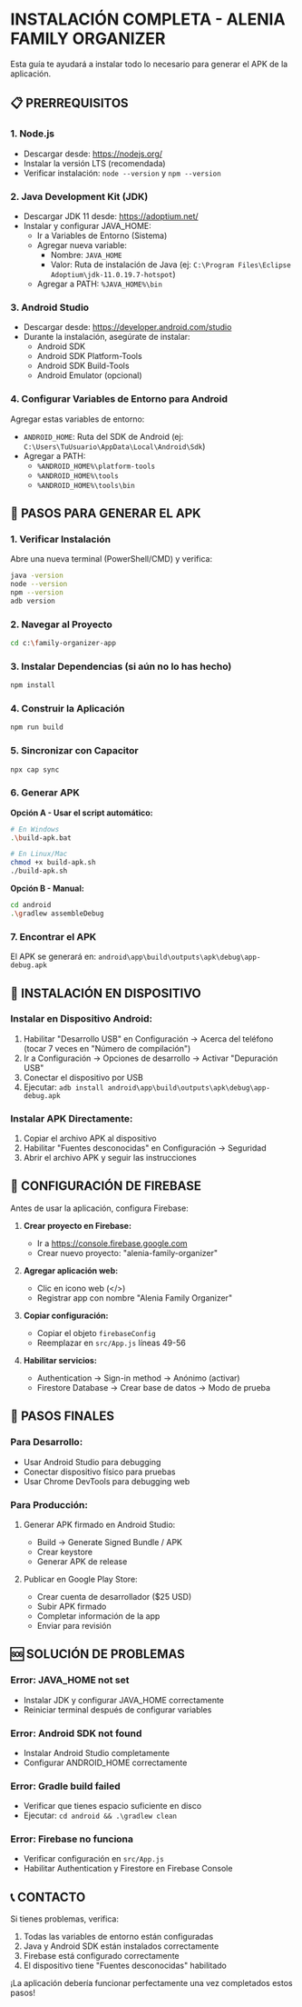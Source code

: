 # INSTALACIÓN COMPLETA - ALENIA FAMILY ORGANIZER

Esta guía te ayudará a instalar todo lo necesario para generar el APK de la aplicación.

## 📋 PRERREQUISITOS

### 1. Node.js
- Descargar desde: https://nodejs.org/
- Instalar la versión LTS (recomendada)
- Verificar instalación: `node --version` y `npm --version`

### 2. Java Development Kit (JDK)
- Descargar JDK 11 desde: https://adoptium.net/
- Instalar y configurar JAVA_HOME:
  - Ir a Variables de Entorno (Sistema)
  - Agregar nueva variable: 
    - Nombre: `JAVA_HOME`
    - Valor: Ruta de instalación de Java (ej: `C:\Program Files\Eclipse Adoptium\jdk-11.0.19.7-hotspot`)
  - Agregar a PATH: `%JAVA_HOME%\bin`

### 3. Android Studio
- Descargar desde: https://developer.android.com/studio
- Durante la instalación, asegúrate de instalar:
  - Android SDK
  - Android SDK Platform-Tools
  - Android SDK Build-Tools
  - Android Emulator (opcional)

### 4. Configurar Variables de Entorno para Android
Agregar estas variables de entorno:
- `ANDROID_HOME`: Ruta del SDK de Android (ej: `C:\Users\TuUsuario\AppData\Local\Android\Sdk`)
- Agregar a PATH:
  - `%ANDROID_HOME%\platform-tools`
  - `%ANDROID_HOME%\tools`
  - `%ANDROID_HOME%\tools\bin`

## 🚀 PASOS PARA GENERAR EL APK

### 1. Verificar Instalación
Abre una nueva terminal (PowerShell/CMD) y verifica:
```bash
java -version
node --version
npm --version
adb version
```

### 2. Navegar al Proyecto
```bash
cd c:\family-organizer-app
```

### 3. Instalar Dependencias (si aún no lo has hecho)
```bash
npm install
```

### 4. Construir la Aplicación
```bash
npm run build
```

### 5. Sincronizar con Capacitor
```bash
npx cap sync
```

### 6. Generar APK
**Opción A - Usar el script automático:**
```bash
# En Windows
.\build-apk.bat

# En Linux/Mac
chmod +x build-apk.sh
./build-apk.sh
```

**Opción B - Manual:**
```bash
cd android
.\gradlew assembleDebug
```

### 7. Encontrar el APK
El APK se generará en:
`android\app\build\outputs\apk\debug\app-debug.apk`

## 📱 INSTALACIÓN EN DISPOSITIVO

### Instalar en Dispositivo Android:
1. Habilitar "Desarrollo USB" en Configuración → Acerca del teléfono (tocar 7 veces en "Número de compilación")
2. Ir a Configuración → Opciones de desarrollo → Activar "Depuración USB"
3. Conectar el dispositivo por USB
4. Ejecutar: `adb install android\app\build\outputs\apk\debug\app-debug.apk`

### Instalar APK Directamente:
1. Copiar el archivo APK al dispositivo
2. Habilitar "Fuentes desconocidas" en Configuración → Seguridad
3. Abrir el archivo APK y seguir las instrucciones

## 🔧 CONFIGURACIÓN DE FIREBASE

Antes de usar la aplicación, configura Firebase:

1. **Crear proyecto en Firebase:**
   - Ir a https://console.firebase.google.com
   - Crear nuevo proyecto: "alenia-family-organizer"

2. **Agregar aplicación web:**
   - Clic en icono web (</>)
   - Registrar app con nombre "Alenia Family Organizer"

3. **Copiar configuración:**
   - Copiar el objeto `firebaseConfig`
   - Reemplazar en `src/App.js` líneas 49-56

4. **Habilitar servicios:**
   - Authentication → Sign-in method → Anónimo (activar)
   - Firestore Database → Crear base de datos → Modo de prueba

## 🎯 PASOS FINALES

### Para Desarrollo:
- Usar Android Studio para debugging
- Conectar dispositivo físico para pruebas
- Usar Chrome DevTools para debugging web

### Para Producción:
1. Generar APK firmado en Android Studio:
   - Build → Generate Signed Bundle / APK
   - Crear keystore
   - Generar APK de release

2. Publicar en Google Play Store:
   - Crear cuenta de desarrollador ($25 USD)
   - Subir APK firmado
   - Completar información de la app
   - Enviar para revisión

## 🆘 SOLUCIÓN DE PROBLEMAS

### Error: JAVA_HOME not set
- Instalar JDK y configurar JAVA_HOME correctamente
- Reiniciar terminal después de configurar variables

### Error: Android SDK not found
- Instalar Android Studio completamente
- Configurar ANDROID_HOME correctamente

### Error: Gradle build failed
- Verificar que tienes espacio suficiente en disco
- Ejecutar: `cd android && .\gradlew clean`

### Error: Firebase no funciona
- Verificar configuración en `src/App.js`
- Habilitar Authentication y Firestore en Firebase Console

## 📞 CONTACTO

Si tienes problemas, verifica:
1. Todas las variables de entorno están configuradas
2. Java y Android SDK están instalados correctamente
3. Firebase está configurado correctamente
4. El dispositivo tiene "Fuentes desconocidas" habilitado

¡La aplicación debería funcionar perfectamente una vez completados estos pasos!
